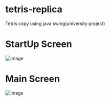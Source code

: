 # tetris-replica
Tetris copy using java swing(university project)

# StartUp Screen

![image](https://user-images.githubusercontent.com/99999319/218259856-6ae634ba-d9fe-4064-879b-201a6bb80c0e.png)

# Main Screen

![image](https://user-images.githubusercontent.com/99999319/218259939-9991529d-df88-4be9-9df2-0f6915ba7efe.png)
